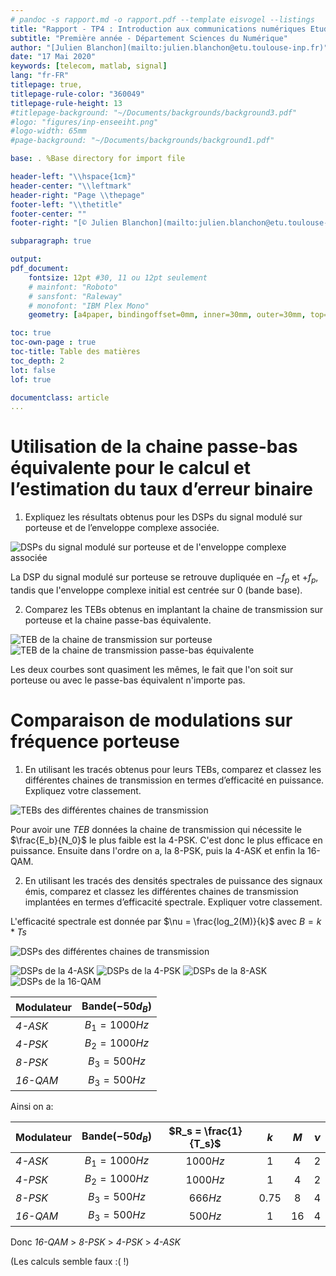 ```yaml
---
# pandoc -s rapport.md -o rapport.pdf --template eisvogel --listings
title: "Rapport - TP4 : Introduction aux communications numériques Etude de chaines de transmission sur porteuse"
subtitle: "Première année - Département Sciences du Numérique"
author: "[Julien Blanchon](mailto:julien.blanchon@etu.toulouse-inp.fr)"
date: "17 Mai 2020"
keywords: [telecom, matlab, signal]
lang: "fr-FR"
titlepage: true,
titlepage-rule-color: "360049"
titlepage-rule-height: 13
#titlepage-background: "~/Documents/backgrounds/background3.pdf"
#logo: "figures/inp-enseeiht.png"
#logo-width: 65mm
#page-background: "~/Documents/backgrounds/background1.pdf"

base: . %Base directory for import file

header-left: "\\hspace{1cm}"
header-center: "\\leftmark"
header-right: "Page \\thepage"
footer-left: "\\thetitle"
footer-center: ""
footer-right: "[© Julien Blanchon](mailto:julien.blanchon@etu.toulouse-inp.fr)"

subparagraph: true

output:
pdf_document:
    fontsize: 12pt #30, 11 ou 12pt seulement
    # mainfont: "Roboto"
    # sansfont: "Raleway"
    # monofont: "IBM Plex Mono"
    geometry: [a4paper, bindingoffset=0mm, inner=30mm, outer=30mm, top=30mm, bottom=30mm] # Voir https://ctan.org/pkg/geometry pour les options geometry

toc: true
toc-own-page : true
toc-title: Table des matières
toc_depth: 2
lot: false
lof: true

documentclass: article
...	
```


# Utilisation de la chaine passe-bas équivalente pour le calcul et l’estimation du taux d’erreur binaire

1. Expliquez les résultats obtenus pour les DSPs du signal modulé sur porteuse et de l’enveloppe complexe associée.

![DSPs du signal modulé sur porteuse et de l'enveloppe complexe associée](figures/DSP_env_complx.png)

La DSP du signal modulé sur porteuse se retrouve dupliquée en $-f_p$ et $+f_p$, tandis que l'enveloppe complexe initial est centrée sur $0$ (bande base).

2. Comparez les TEBs obtenus en implantant la chaine de transmission sur porteuse et la chaine passe-bas équivalente.

![TEB de la chaine de transmission sur porteuse](figures/Chaine2TEB.png)
![TEB de la chaine de transmission passe-bas équivalente](figures/Chaine3TEB.png)

Les deux courbes sont quasiment les mêmes, le fait que l'on soit sur porteuse ou avec le passe-bas équivalent n'importe pas.


# Comparaison de modulations sur fréquence porteuse

1. En utilisant les tracés obtenus pour leurs TEBs, comparez et classez les différentes chaines de transmission en termes d’efficacité en puissance. Expliquez votre classement.

![TEBs des différentes chaines de transmission](figures/ComparaisonTEB.png)

Pour avoir une *TEB* données la chaine de transmission qui nécessite le $\frac{E_b}{N_0}$ le plus faible est la 4-PSK. C'est donc le plus efficace en puissance. Ensuite dans l'ordre on a, la 8-PSK, puis la 4-ASK et enfin la 16-QAM.

2. En utilisant les tracés des densités spectrales de puissance des signaux émis, comparez et classez les différentes chaines de transmission implantées en termes d’efficacité spectrale. Expliquer votre classement.

L'efficacité spectrale est donnée par $\nu = \frac{log_2(M)}{k}$ avec $B = k*Ts$

![DSPs des différentes chaines de transmission](figures/ComparaisonDSP.png)

![DSPs de la 4-ASK](figures/ComparaisonPwelch4ASK.png)
![DSPs de la 4-PSK](figures/ComparaisonPwelch4PSK.png)
![DSPs de la 8-ASK](figures/ComparaisonPwelch8ASK.png)
![DSPs de la 16-QAM](figures/ComparaisonPwelch16QAM.png)
   
| Modulateur    | Bande($-50d_B$)	|
| --------------|:-----------------:|
| *4-ASK*	    | $B_1 = 1000Hz$	|
| *4-PSK*	    | $B_2 = 1000Hz$    |
| *8-PSK*	    | $B_3 = 500Hz$     |
| *16-QAM*	    | $B_3 = 500Hz$     |

Ainsi on a: 

| Modulateur    | Bande($-50d_B$)	| $R_s = \frac{1}{T_s}$| $k$ | $M$ | $\nu$ |
| --------------|:-----------------:|:---------:|:-----:|:-----:|:-----:|
| *4-ASK*	    | $B_1 = 1000Hz$	| $1000Hz$	| $1$   | $4$   | $2$   |
| *4-PSK*	    | $B_2 = 1000Hz$    | $1000Hz$	| $1$   | $4$   | $2$   |
| *8-PSK*	    | $B_3 = 500Hz$     | $666Hz$	| $0.75$| $8$   | $4$   |
| *16-QAM*	    | $B_3 = 500Hz$     | $500Hz$	| $1$	| $16$	| $4$	|

Donc *16-QAM* > *8-PSK* > *4-PSK* > *4-ASK*

(Les calculs semble faux :( !)